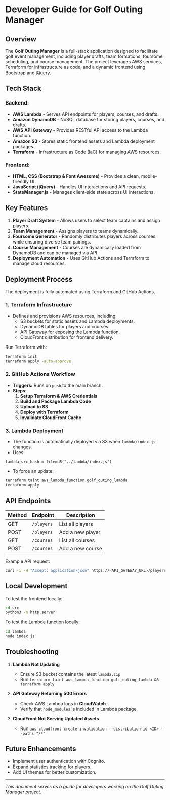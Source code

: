 # Developer Guide for Golf Outing Manager

## Overview
The **Golf Outing Manager** is a full-stack application designed to facilitate golf event management, including player drafts, team formations, foursome scheduling, and course management. The project leverages AWS services, Terraform for infrastructure as code, and a dynamic frontend using Bootstrap and jQuery.

## Tech Stack
### Backend:
- **AWS Lambda** - Serves API endpoints for players, courses, and drafts.
- **Amazon DynamoDB** - NoSQL database for storing players, courses, and drafts.
- **AWS API Gateway** - Provides RESTful API access to the Lambda function.
- **Amazon S3** - Stores static frontend assets and Lambda deployment packages.
- **Terraform** - Infrastructure as Code (IaC) for managing AWS resources.

### Frontend:
- **HTML, CSS (Bootstrap & Font Awesome)** - Provides a clean, mobile-friendly UI.
- **JavaScript (jQuery)** - Handles UI interactions and API requests.
- **StateManager.js** - Manages client-side state across UI interactions.

## Key Features
1. **Player Draft System** - Allows users to select team captains and assign players.
2. **Team Management** - Assigns players to teams dynamically.
3. **Foursome Generator** - Randomly distributes players across courses while ensuring diverse team pairings.
4. **Course Management** - Courses are dynamically loaded from DynamoDB and can be managed via API.
5. **Deployment Automation** - Uses GitHub Actions and Terraform to manage cloud resources.

## Deployment Process
The deployment is fully automated using Terraform and GitHub Actions.

### 1. **Terraform Infrastructure**
- Defines and provisions AWS resources, including:
    - S3 buckets for static assets and Lambda deployments.
    - DynamoDB tables for players and courses.
    - API Gateway for exposing the Lambda function.
    - CloudFront distribution for frontend delivery.

Run Terraform with:
```sh
terraform init
terraform apply -auto-approve
```

### 2. **GitHub Actions Workflow**
- **Triggers:** Runs on `push` to the main branch.
- **Steps:**
    1. **Setup Terraform & AWS Credentials**
    2. **Build and Package Lambda Code**
    3. **Upload to S3**
    4. **Deploy with Terraform**
    5. **Invalidate CloudFront Cache**

### 3. **Lambda Deployment**
- The function is automatically deployed via S3 when `lambda/index.js` changes.
- Uses:
```hcl
lambda_src_hash = filemd5("../lambda/index.js")
```
- To force an update:
```sh
terraform taint aws_lambda_function.golf_outing_lambda
terraform apply
```

## API Endpoints
| Method | Endpoint          | Description |
|--------|------------------|-------------|
| GET    | `/players`       | List all players |
| POST   | `/players`       | Add a new player |
| GET    | `/courses`       | List all courses |
| POST   | `/courses`       | Add a new course |

Example API request:
```sh
curl -i -H "Accept: application/json" https://<API_GATEWAY_URL>/players
```

## Local Development
To test the frontend locally:
```sh
cd src
python3 -m http.server
```
To test the Lambda function locally:
```sh
cd lambda
node index.js
```

## Troubleshooting
1. **Lambda Not Updating**
    - Ensure S3 bucket contains the latest `lambda.zip`
    - Run `terraform taint aws_lambda_function.golf_outing_lambda && terraform apply`

2. **API Gateway Returning 500 Errors**
    - Check AWS Lambda logs in **CloudWatch**.
    - Verify that `node_modules` is included in Lambda package.

3. **CloudFront Not Serving Updated Assets**
    - Run `aws cloudfront create-invalidation --distribution-id <ID> --paths "/*"`

## Future Enhancements
- Implement user authentication with Cognito.
- Expand statistics tracking for players.
- Add UI themes for better customization.

---
_This document serves as a guide for developers working on the Golf Outing Manager project._

